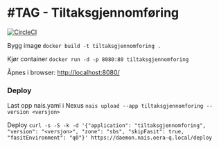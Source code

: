 #TAG - Tiltaksgjennomføring
===========================
[![CircleCI](https://circleci.com/gh/navikt/tiltaksgjennomforing.svg?style=svg)](https://circleci.com/gh/navikt/tiltaksgjennomforing)

Bygg image
`docker build -t tiltaksgjennomforing .`

Kjør container
`docker run -d -p 8080:80 tiltaksgjennomforing`

Åpnes i browser: [http://localhost:8080/](http://localhost:8080/)

### Deploy
Last opp nais.yaml i Nexus
`nais upload --app tiltaksgjennomforing --version <versjon>`

Deploy
`curl -s -S -k -d '{"application": "tiltaksgjennomforing", "version": "<versjon>", "zone": "sbs", "skipFasit": true, "fasitEnvironment": "q0"}' https://daemon.nais.oera-q.local/deploy`
